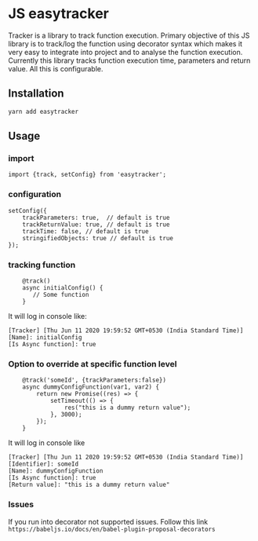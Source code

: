 # JS easytracker
Tracker is a library to track function execution. Primary objective of this JS library is to track/log the function using decorator syntax which makes it very easy to integrate into project and to analyse the function execution. Currently this library tracks function execution time, parameters and return value. All this is configurable. 

## Installation

```bash
yarn add easytracker
```

## Usage
 
### import

```
import {track, setConfig} from 'easytracker';
```

### configuration

```
setConfig({
    trackParameters: true,  // default is true
    trackReturnValue: true, // default is true
    trackTime: false, // default is true
    stringifiedObjects: true // default is true
});

```

### tracking function

```
    @track()
    async initialConfig() {
       // Some function
    }
```

It will log in console like:
```
[Tracker] [Thu Jun 11 2020 19:59:52 GMT+0530 (India Standard Time)]
[Name]: initialConfig
[Is Async function]: true
```

### Option to override at specific function level

```
    @track('someId', {trackParameters:false})
    async dummyConfigFunction(var1, var2) {
        return new Promise((res) => {
            setTimeout(() => {
                res("this is a dummy return value");
            }, 3000);
        });
    }
```

It will log in console like 

```
[Tracker] [Thu Jun 11 2020 19:59:52 GMT+0530 (India Standard Time)]
[Identifier]: someId
[Name]: dummyConfigFunction
[Is Async function]: true
[Return value]: "this is a dummy return value"
```

### Issues
If you run into decorator not supported issues. Follow this link `https://babeljs.io/docs/en/babel-plugin-proposal-decorators`


